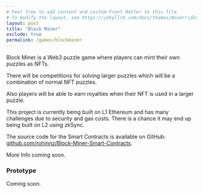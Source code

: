 ```yaml
---
# Feel free to add content and custom Front Matter to this file.
# To modify the layout, see https://jekyllrb.com/docs/themes/#overriding-theme-defaults
layout: post
title: "Block Miner"
exclude: true
permalink: /games/blockminer
---
```

Block Miner is a Web3 puzzle game where players can mint their own puzzles as NFTs.

There will be competitions for solving larger puzzles which will be a combination of normal NFT puzzles.

Also players will be able to earn royalties when their NFT is used in a larger puzzle.

This project is currently being built on L1 Ethereum and has many challenges due to security and gas costs. There is a chance it may end up being built on L2 using zkSync.

The source code for the Smart Contracts is available on GitHub:<br />[github.com/rohinnz/Block-Miner-Smart-Contracts](https://github.com/rohinnz/Block-Miner-Smart-Contracts).

More Info coming soon.

### Prototype

Coming soon.

<!--
WARNING: Current prototype is very rough. The main goal of this prototype is testing Smart Contracts on the Goerli testnet.

[Play Prototype]({{site.baseurl}}/games/blockminer/play)
-->